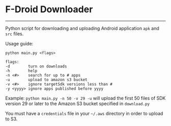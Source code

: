 # F-Droid Downloader
---

Python script for downloading and uploading Android application `apk`
and `src` files.

Usage guide:

```
python main.py <flags>

flags:
-d        turn on downloads
-h        help
-n <#>    search for up to # apps
-u        upload to amazon s3 bucket
-v <#>    ignore targetSdk versions less than #
-y <yyyy> ignore apps published before yyyy
```

Example: `python main.py -n 50 -v 29 -u` will upload the first 50
files of SDK version 29 or later to the Amazon S3 bucket specified in
`download.py`

You must have a `credentials` file in your `~/.aws` directory in order
to upload to S3.
